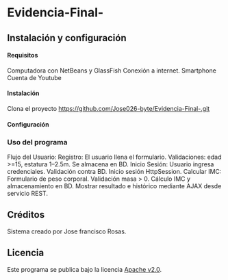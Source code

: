 # Evidencia-Final-
## Instalación y configuración
#### Requisitos
Computadora con NetBeans y GlassFish 
Conexión a internet. 
Smartphone  
Cuenta de Youtube
#### Instalación
Clona el proyecto
https://github.com/Jose026-byte/Evidencia-Final-.git
    

#### Configuración

### Uso del programa
Flujo del Usuario:
Registro:
El usuario llena el formulario.
Validaciones: edad >=15, estatura 1–2.5m.
Se almacena en BD.
Inicio Sesión:
Usuario ingresa credenciales.
Validación contra BD.
Inicio sesión HttpSession.
Calcular IMC:
Formulario de peso corporal.
Validación masa > 0.
Cálculo IMC y almacenamiento en BD.
Mostrar resultado e histórico mediante AJAX desde servicio REST.

## Créditos
Sistema creado por Jose francisco Rosas.
## Licencia
Este programa se publica bajo la licencia [Apache v2.0](https://www.apache.org/licenses/LICENSE-2.0).
